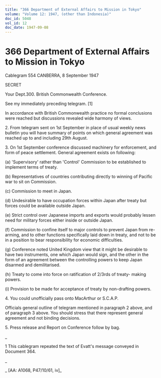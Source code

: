```yaml
---
title: "366 Department of External Affairs to Mission in Tokyo"
volume: "Volume 12: 1947, (other than Indonesia)"
doc_id: 5048
vol_id: 12
doc_date: 1947-09-08
---
```


# 366 Department of External Affairs to Mission in Tokyo

Cablegram 554 CANBERRA, 8 September 1947

SECRET

Your Dept.300. British Commonwealth Conference.

See my immediately preceding telegram. [1]

In accordance with British Commonwealth practice no formal conclusions were reached but discussions revealed wide harmony of views.

2\. From telegram sent on 1st September in place of usual weekly news bulletin you will have summary of points on which general agreement was reached up to and including 29th August.

3\. On 1st September conference discussed machinery for enforcement, and form of peace settlement. General agreement exists on following:

(a) 'Supervisory' rather than 'Control' Commission to be established to implement terms of treaty.

(b) Representatives of countries contributing directly to winning of Pacific war to sit on Commission.

(c) Commission to meet in Japan.

(d) Undesirable to have occupation forces within Japan after treaty but forces could be available outside Japan.

(e) Strict control over Japanese imports and exports would probably lessen need for military forces either inside or outside Japan.

(f) Commission to confine itself to major controls to prevent Japan from re-arming, and to other functions specifically laid down in treaty, and not to be in a position to bear responsibility for economic difficulties.

(g) Conference noted United Kingdom view that it might be desirable to have two instruments, one which Japan would sign, and the other in the form of an agreement between the controlling powers to keep Japan disarmed and demilitarised.

(h) Treaty to come into force on ratification of 2/3rds of treaty- making powers.

(i) Provision to be made for acceptance of treaty by non-drafting powers.

4\. You could unofficially pass onto MacArthur or S.C.A.P.

Officials general outline of telegram mentioned in paragraph 2 above, and of paragraph 3 above. You should stress that there represent general agreement and not binding decisions.

5\. Press release and Report on Conference follow by bag.

_

1 This cablegram repeated the text of Evatt's message conveyed in Document 364.

_

_ [AA: A1068, P47/10/61, iv]_
